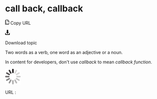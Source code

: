 # call back, callback

![Copy URL](media/call-back-callback/Copy.png)
Copy URL

![Download](media/call-back-callback/Download.png)

Download topic

Two words as a verb, one word as an adjective or a noun.

In content for developers, don't use *callback* to mean *callback function*.

![In progress](media/call-back-callback/activity-large.gif)

URL :
